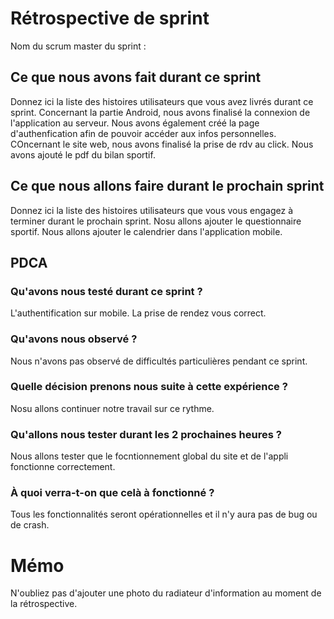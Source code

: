 # Rétrospective de sprint

Nom du scrum master du sprint : 

## Ce que nous avons fait durant ce sprint
Donnez ici la liste des histoires utilisateurs que vous avez livrés durant ce sprint.
Concernant la partie Android, nous avons finalisé la connexion de l'application au serveur. Nous avons également créé la page d'authenfication afin de pouvoir accéder aux infos personnelles.
COncernant le site web, nous avons finalisé la prise de rdv au click. Nous avons ajouté le pdf du bilan sportif. 

## Ce que nous allons faire durant le prochain sprint
Donnez ici la liste des histoires utilisateurs que vous vous engagez à terminer durant le prochain sprint.
Nosu allons ajouter le questionnaire sportif. Nous allons ajouter le calendrier dans l'application mobile. 

## PDCA 
### Qu'avons nous testé durant ce sprint ? 
L'authentification sur mobile.
La prise de rendez vous correct.

### Qu'avons nous observé ? 
Nous n'avons pas observé de difficultés particulières pendant ce sprint.

### Quelle décision prenons nous suite à cette expérience ? 
Nosu allons continuer notre travail sur ce rythme.

### Qu'allons nous tester durant les 2 prochaines heures ? 
Nous allons tester que le focntionnement global du site et de l'appli fonctionne correctement.

### À quoi verra-t-on que celà à fonctionné ?
Tous les fonctionnalités seront opérationnelles et il n'y aura pas de bug ou de crash.

# Mémo
N'oubliez pas d'ajouter une photo du radiateur d'information au moment de la rétrospective.
